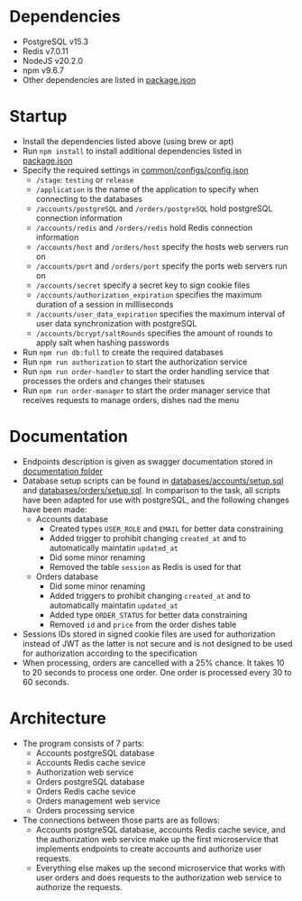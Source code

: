 # Dependencies
- PostgreSQL v15.3
- Redis v7.0.11
- NodeJS v20.2.0
- npm v9.6.7
- Other dependencies are listed in [package.json](package.json)
# Startup
- Install the dependencies listed above (using brew or apt)
- Run `npm install` to install additional dependencies listed in [package.json](package.json)
- Specify the required settings in [common/configs/config.json](common/configs/config.json)
    - `/stage`: `testing` or `release`
    - `/application` is the name of the application to specify when connecting to the databases
    - `/accounts/postgreSQL` and `/orders/postgreSQL` hold postgreSQL connection information
    - `/accounts/redis` and `/orders/redis` hold Redis connection information
    - `/accounts/host` and `/orders/host` specify the hosts web servers run on
    - `/accounts/port` and `/orders/port` specify the ports web servers run on
    - `/accounts/secret` specify a secret key to sign cookie files
    - `/accounts/authorization_expiration` specifies the maximum duration of a session in millliseconds
    - `/accounts/user_data_expiration` specifies the maximum interval of user data synchronization with postgreSQL
    - `/accounts/bcrypt/saltRounds` specifies the amount of rounds to apply salt when hashing passwords
- Run `npm run db:full` to create the required databases
- Run `npm run authorization` to start the authorization service
- Run `npm run order-handler` to start the order handling service that processes the orders and changes their statuses
- Run `npm run order-manager` to start the order manager service that receives requests to manage orders, dishes nad the menu
# Documentation
- Endpoints description is given as swagger documentation stored in [documentation folder](documentation)
- Database setup scripts can be found in [databases/accounts/setup.sql](databases/accounts/setup.sql) and [databases/orders/setup.sql](databases/orders/setup.sql). In comparison to the task, all scripts have been adapted for use with postgreSQL, and the following changes have been made:
    - Accounts database
        - Created types `USER_ROLE` and `EMAIL` for better data constraining
        - Added trigger to prohibit changing `created_at` and to automatically maintatin `updated_at`
        - Did some minor renaming
        - Removed the table `session` as Redis is used for that
    - Orders database
        - Did some minor renaming
        - Added triggers to prohibit changing `created_at` and to automatically maintatin `updated_at`
        - Added type `ORDER_STATUS` for better data constraining
        - Removed `id` and `price` from the order dishes table
- Sessions IDs stored in signed cookie files are used for authorization instead of JWT as the latter is not secure and is not designed to be used for authorization according to the specification
- When processing, orders are cancelled with a 25% chance. It takes 10 to 20 seconds to process one order. One order is processed every 30 to 60 seconds.
# Architecture
- The program consists of 7 parts:
    - Accounts postgreSQL database
    - Accounts Redis cache sevice
    - Authorization web service
    - Orders postgreSQL database
    - Orders Redis cache sevice
    - Orders management web service
    - Orders processing service
- The connections between those parts are as follows:
    - Accounts postgreSQL database, accounts Redis cache sevice, and the authorization web service make up the first microservice that implements endpoints to create accounts and authorize user requests.
    - Everything else makes up the second microservice that works with user orders and does requests to the authorization web service to authorize the requests.